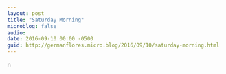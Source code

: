 ```yaml
---
layout: post
title: "Saturday Morning"
microblog: false
audio: 
date: 2016-09-10 00:00 -0500
guid: http://germanflores.micro.blog/2016/09/10/saturday-morning.html
---
```

<p><amp-img width="600" height="300" layout="responsive" src="/assets/images/saturday-morning.jpg"></amp-img>n</p>
